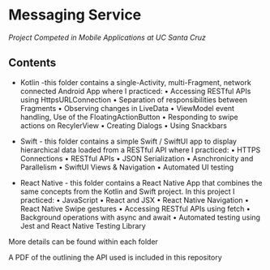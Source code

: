 # Messaging Service

*Project Competed in Mobile Applications at UC Santa Cruz*

## Contents

- Kotlin -this folder contains a single-Activity, multi-Fragment, network connected Android App where I practiced: 
• Accessing RESTful APIs using HttpsURLConnection
• Separation of responsibilities between Fragments
• Observing changes in LiveData
• ViewModel event handling, Use of the FloatingActionButton
• Responding to swipe actions on RecylerView
• Creating Dialogs
• Using Snackbars

- Swift - this folder contains a simple Swift / SwiftUI app to display hierarchical data loaded from a RESTful API where I practiced: 
• HTTPS Connections
• RESTful APIs
• JSON Serialization
• Asnchronicity and Parallelism
• SwiftUI Views & Navigation
• Automated UI testing

- React Native - this folder contains a React Native App that combines the same concepts from the Kotlin and Swift project. In this project I practiced:
• JavaScript
• React and JSX
• React Native Navigation
• React Native Swipe gestures
• Accessing RESTful APIs using fetch
• Background operations with async and await
• Automated testing using Jest and React Native Testing Library

More details can be found within each folder

A PDF of the outlining the API used is included in this repository


